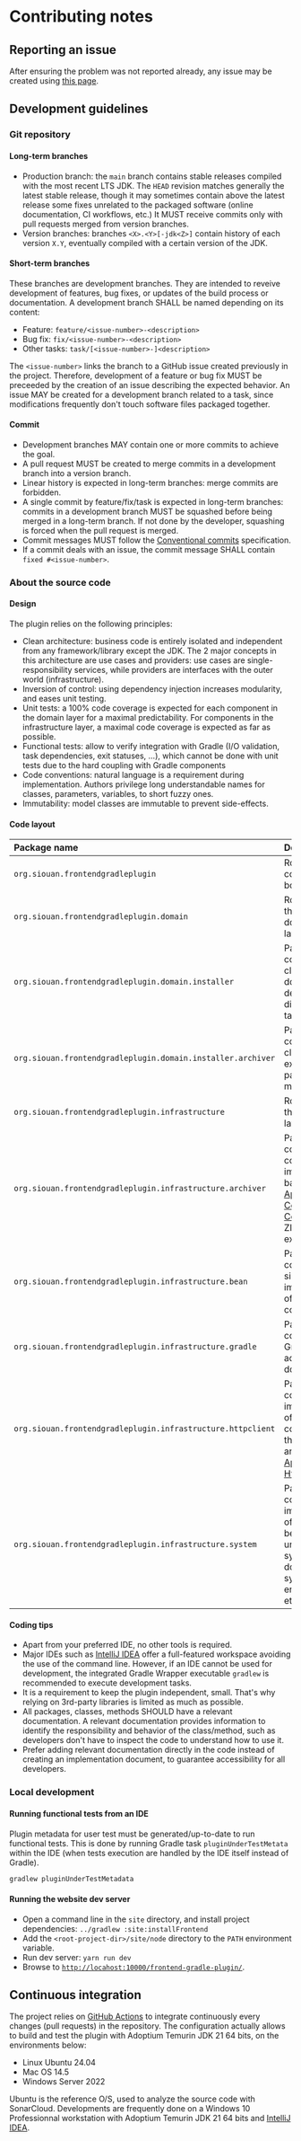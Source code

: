 # Contributing notes

## Reporting an issue

After ensuring the problem was not reported already, any issue may be created using [this page][issues].

## Development guidelines

### Git repository

#### Long-term branches

- Production branch: the `main` branch contains stable releases compiled with the most recent LTS JDK. The `HEAD`
revision matches generally the latest stable release, though it may sometimes contain above the latest release some
fixes unrelated to the packaged software (online documentation, CI workflows, etc.) It MUST receive commits only with
pull requests merged from version branches.
- Version branches: branches `<X>.<Y>[-jdk<Z>]` contain history of each version `X.Y`, eventually compiled with a
certain version of the JDK.

#### Short-term branches

These branches are development branches. They are intended to reveive development of features, bug fixes, or updates of
the build process or documentation. A development branch SHALL be named depending on its content:

- Feature: `feature/<issue-number>-<description>`
- Bug fix: `fix/<issue-number>-<description>`
- Other tasks: `task/[<issue-number>-]<description>`

The `<issue-number>` links the branch to a GitHub issue created previously in the project. Therefore, development of a
feature or bug fix MUST be preceeded by the creation of an issue describing the expected behavior. An issue MAY be
created for a development branch related to a task, since modifications frequently don't touch software files packaged
together.

#### Commit

- Development branches MAY contain one or more commits to achieve the goal.
- A pull request MUST be created to merge commits in a development branch into a version branch.
- Linear history is expected in long-term branches: merge commits are forbidden.
- A single commit by feature/fix/task is expected in long-term branches: commits in a development branch MUST be
squashed before being merged in a long-term branch. If not done by the developer, squashing is forced when the pull
request is merged.
- Commit messages MUST follow the [Conventional commits][conventional-commits] specification.
- If a commit deals with an issue, the commit message SHALL contain `fixed #<issue-number>`.

### About the source code

#### Design

The plugin relies on the following principles:

- Clean architecture: business code is entirely isolated and independent from any framework/library except the JDK.
The 2 major concepts in this architecture are use cases and providers: use cases are single-responsibility services,
while providers are interfaces with the outer world (infrastructure).
- Inversion of control: using dependency injection increases modularity, and eases unit testing.
- Unit tests: a 100% code coverage is expected for each component in the domain layer for a maximal predictability. For
components in the infrastructure layer, a maximal code coverage is expected as far as possible.
- Functional tests: allow to verify integration with Gradle (I/O validation, task dependencies, exit statuses, ...),
which cannot be done with unit tests due to the hard coupling with Gradle components 
- Code conventions: natural language is a requirement during implementation. Authors privilege long understandable
names for classes, parameters, variables, to short fuzzy ones.
- Immutability: model classes are immutable to prevent side-effects.

#### Code layout

| Package name                                                | Description                                                                                                                                              |
|:------------------------------------------------------------|:---------------------------------------------------------------------------------------------------------------------------------------------------------|
| `org.siouan.frontendgradleplugin`                           | Root package containing the bootstrap class.                                                                                                             |
| `org.siouan.frontendgradleplugin.domain`                    | Root package of the domain/business layer.                                                                                                               |
| `org.siouan.frontendgradleplugin.domain.installer`          | Package containing classes used to download and deploy a Node.js distribution in a target directory.                                                     |
| `org.siouan.frontendgradleplugin.domain.installer.archiver` | Package containing classes used to explode Node.js packages in multiple formats.                                                                         |
| `org.siouan.frontendgradleplugin.infrastructure`            | Root package of the infrastructure layer.                                                                                                                |
| `org.siouan.frontendgradleplugin.infrastructure.archiver`   | Package containing concrete archiver implementations based on the [Apache Commons Compress][apache-commons-compress] for ZIP/GZIP/TAR extraction.        |
| `org.siouan.frontendgradleplugin.infrastructure.bean`       | Package containing a simple implementation of an IoC container.                                                                                          |
| `org.siouan.frontendgradleplugin.infrastructure.gradle`     | Package containing Gradle tasks and adapters with the domain layer.                                                                                      |
| `org.siouan.frontendgradleplugin.infrastructure.httpclient` | Package containing an implementation of a HTTP client compatible with the domain layer and based on the [Apache HttpComponents][apache-http-components]. |
| `org.siouan.frontendgradleplugin.infrastructure.system`     | Package containing implementations of adapters between the underlying system and the domain layer (file system, environment, etc.).                      |

#### Coding tips

- Apart from your preferred IDE, no other tools is required.
- Major IDEs such as [IntelliJ IDEA][intellij-idea] offer a full-featured workspace avoiding the use of the command
line. However, if an IDE cannot be used for development, the integrated Gradle Wrapper executable `gradlew` is
recommended to execute development tasks.
- It is a requirement to keep the plugin independent, small. That's why relying on 3rd-party libraries is limited as
much as possible.
- All packages, classes, methods SHOULD have a relevant documentation. A relevant documentation provides information to
identify the responsibility and behavior of the class/method, such as developers don't have to inspect the code to
understand how to use it.
- Prefer adding relevant documentation directly in the code instead of creating an implementation document, to guarantee
accessibility for all developers.

### Local development

#### Running functional tests from an IDE

Plugin metadata for user test must be generated/up-to-date to run functional tests. This is done by running Gradle task
`pluginUnderTestMetata` within the IDE (when tests execution are handled by the IDE itself instead of Gradle).

```sh
gradlew pluginUnderTestMetadata
```

#### Running the website dev server

- Open a command line in the `site` directory, and install project dependencies: `../gradlew :site:installFrontend`
- Add the `<root-project-dir>/site/node` directory to the `PATH` environment variable.
- Run dev server: `yarn run dev`
- Browse to [`http://locahost:10000/frontend-gradle-plugin/`](`http://locahost:10000/frontend-gradle-plugin/`).

## Continuous integration

The project relies on [GitHub Actions][github-actions] to integrate continuously every changes (pull requests) in the
repository. The configuration actually allows to build and test the plugin with Adoptium Temurin JDK 21 64 bits, on the
environments below:

- Linux Ubuntu 24.04
- Mac OS 14.5
- Windows Server 2022

Ubuntu is the reference O/S, used to analyze the source code with SonarCloud. Developments are frequently done on a
Windows 10 Professionnal workstation with Adoptium Temurin JDK 21 64 bits and [IntelliJ IDEA][intellij-idea].

[apache-commons-compress]: <https://commons.apache.org/proper/commons-compress/> (Apache Commons Compress)
[apache-http-components]: <https://hc.apache.org/> (Apache HttpComponents)
[conventional-commits]: <https://www.conventionalcommits.org/> (Conventional Commits)
[intellij-idea]: <https://www.jetbrains.com/idea/> (IntelliJ IDEA)
[issues]: <https://github.com/siouan/frontend-gradle-plugin/issues> (Issues)
[github-actions]: <https://github.com/siouan/frontend-gradle-plugin/actions> (GitHub Actions)
